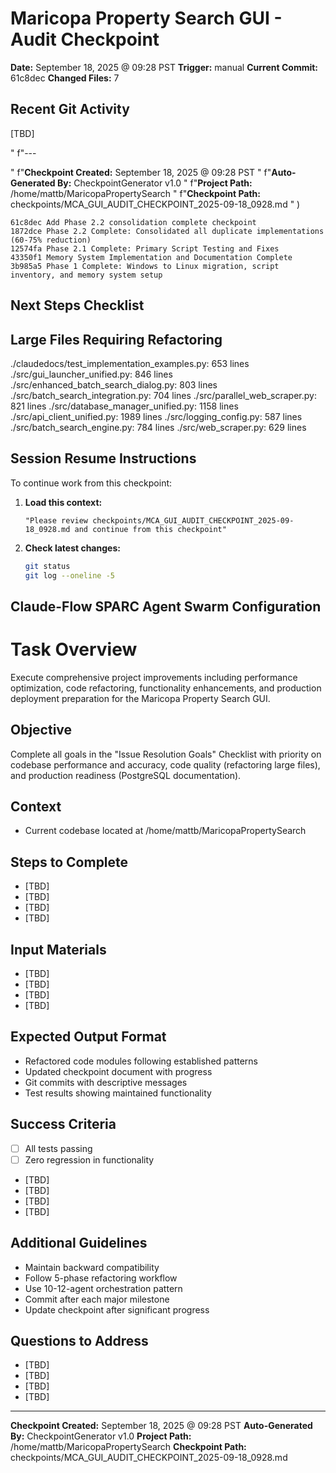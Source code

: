 # Maricopa Property Search GUI - Audit Checkpoint


**Date:** September 18, 2025 @ 09:28 PST
**Trigger:** manual
**Current Commit:** 61c8dec
**Changed Files:** 7

## Recent Git Activity
 [TBD]

"
    f"---

"
    f"**Checkpoint Created:** September 18, 2025 @ 09:28 PST
"
    f"**Auto-Generated By:** CheckpointGenerator v1.0
"
    f"**Project Path:** /home/mattb/MaricopaPropertySearch
"
    f"**Checkpoint Path:** checkpoints/MCA_GUI_AUDIT_CHECKPOINT_2025-09-18_0928.md
"
)

```
61c8dec Add Phase 2.2 consolidation complete checkpoint
1872dce Phase 2.2 Complete: Consolidated all duplicate implementations (60-75% reduction)
12574fa Phase 2.1 Complete: Primary Script Testing and Fixes
43350f1 Memory System Implementation and Documentation Complete
3b985a5 Phase 1 Complete: Windows to Linux migration, script inventory, and memory system setup
```

## Next Steps Checklist



## Large Files Requiring Refactoring

./claudedocs/test_implementation_examples.py: 653 lines
./src/gui_launcher_unified.py: 846 lines
./src/enhanced_batch_search_dialog.py: 803 lines
./src/batch_search_integration.py: 704 lines
./src/parallel_web_scraper.py: 821 lines
./src/database_manager_unified.py: 1158 lines
./src/api_client_unified.py: 1989 lines
./src/logging_config.py: 587 lines
./src/batch_search_engine.py: 784 lines
./src/web_scraper.py: 629 lines

## Session Resume Instructions

To continue work from this checkpoint:

1. **Load this context:**
   ```
   "Please review checkpoints/MCA_GUI_AUDIT_CHECKPOINT_2025-09-18_0928.md and continue from this checkpoint"
   ```

2. **Check latest changes:**
   ```bash
   git status
   git log --oneline -5
   ```

## Claude-Flow SPARC Agent Swarm Configuration

# Task Overview
Execute comprehensive project improvements including performance optimization, code refactoring, functionality enhancements, and production deployment preparation for the Maricopa Property Search GUI.

## Objective
Complete all goals in the "Issue Resolution Goals" Checklist with priority on codebase performance and accuracy, code quality (refactoring large files), and production readiness (PostgreSQL documentation).

## Context
- Current codebase located at /home/mattb/MaricopaPropertySearch

## Steps to Complete
- [TBD]
- [TBD]
- [TBD]
- [TBD]

## Input Materials
- [TBD]
- [TBD]
- [TBD]
- [TBD]

## Expected Output Format
- Refactored code modules following established patterns
- Updated checkpoint document with progress
- Git commits with descriptive messages
- Test results showing maintained functionality

## Success Criteria
- [ ] All tests passing
- [ ] Zero regression in functionality
- [TBD]
- [TBD]
- [TBD]
- [TBD]

## Additional Guidelines
- Maintain backward compatibility
- Follow 5-phase refactoring workflow
- Use 10-12-agent orchestration pattern
- Commit after each major milestone
- Update checkpoint after significant progress

## Questions to Address
- [TBD]
- [TBD]
- [TBD]
- [TBD]

---

**Checkpoint Created:** September 18, 2025 @ 09:28 PST
**Auto-Generated By:** CheckpointGenerator v1.0
**Project Path:** /home/mattb/MaricopaPropertySearch
**Checkpoint Path:** checkpoints/MCA_GUI_AUDIT_CHECKPOINT_2025-09-18_0928.md
